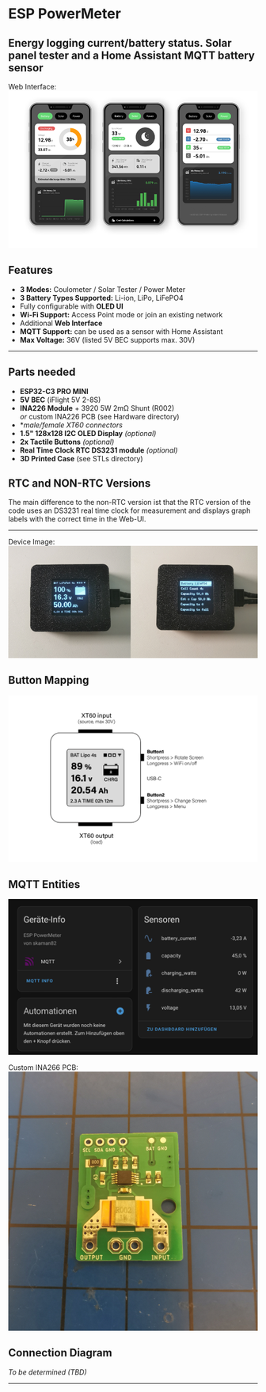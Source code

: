 # **ESP PowerMeter**

Energy logging current/battery status. Solar panel tester and a Home Assistant MQTT battery sensor
---
Web Interface:
![UI](img/ui.png)

## **Features**
- **3 Modes:** Coulometer / Solar Tester / Power Meter  
- **3 Battery Types Supported:** Li-ion, LiPo, LiFePO4  
- Fully configurable with **OLED UI**  
- **Wi-Fi Support:** Access Point mode or join an existing network  
- Additional **Web Interface**  
- **MQTT Support:** can be used as a sensor with Home Assistant  
- **Max Voltage:** 36V (listed 5V BEC supports max. 30V)  

---

## **Parts needed**
- **ESP32-C3 PRO MINI**  
- **5V BEC** (iFlight 5V 2-8S)  
- **INA226 Module** + 3920 5W 2mΩ Shunt (R002)  
 *or* custom INA226 PCB (see Hardware directory)
- **male/female XT60 connectors*
- **1.5" 128x128 I2C OLED Display** *(optional)*  
- **2x Tactile Buttons** *(optional)*
- **Real Time Clock RTC DS3231 module** *(optional)*  
- **3D Printed Case** (see STLs directory)  

## **RTC and NON-RTC Versions**
The main difference to the non-RTC version ist that the RTC version of the code uses an DS3231 real time clock for measurement and displays graph labels with the correct time in the Web-UI. 

---

Device Image:
![Device](img/device.png)

## **Button Mapping**
![Buttons](img/device_operation.png)

## **MQTT Entities**
![MQTT](img/ha.png)

Custom INA266 PCB:
![PCB](img/custom_board.jpg)

## **Connection Diagram**
*To be determined (TBD)*  

---



